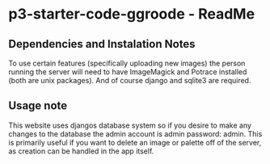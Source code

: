 # p3-starter-code-ggroode - ReadMe

## Dependencies and Instalation Notes
To use certain features (specifically uploading new images) the person running the server will need to have ImageMagick and Potrace installed (both are unix packages).
And of course django and sqlite3 are required.

## Usage note
This website uses djangos database system so if you desire to make any changes to the database the admin account is admin password: admin. This is primarily useful if you want to 
delete an image or palette off of the server, as creation can be handled in the app itself. 
